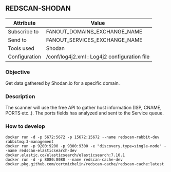 ## REDSCAN-SHODAN

| Attribute     | Value                                        |
| ------------- | -------------------------------------------- |
| Subscribe to  | FANOUT_DOMAINS_EXCHANGE_NAME                 |
| Send to       | FANOUT_SERVICES_EXCHANGE_NAME                |
| Tools used    | Shodan                                       |
| Configuration | /conf/log4j2.xml : Log4j2 configuration file |

### Objective

Get data gathered by Shodan.io for a specific domain.

### Description

The scanner will use the free API to gather host information (ISP, CNAME, PORTS etc..). The ports fields has analyzed and sent to the Service queue.

### How to develop

```
docker run -d -p 5672:5672 -p 15672:15672 --name redscan-rabbit-dev rabbitmq:3-management
docker run -p 9200:9200 -p 9300:9300 -e "discovery.type=single-node" --name redscan-elasticsearch-dev docker.elastic.co/elasticsearch/elasticsearch:7.10.1
docker run -d -p 8080:8080 --name redscan-cache-dev docker.pkg.github.com/certmichelin/redscan-cache/redscan-cache:latest
```